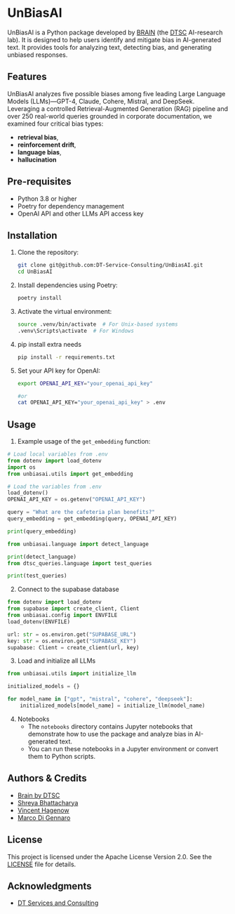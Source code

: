 # UnBiasAI

UnBiasAI is a Python package developed by [BRAIN](https://brain.dtsc.be/) (the [DTSC](https://www.dtsc.be) AI-research lab). 
It is designed to help users identify and mitigate bias in AI-generated text. 
It provides tools for analyzing text, detecting bias, and generating unbiased responses.

## Features
UnBiasAI analyzes five possible biases among five leading Large Language Models (LLMs)—GPT-4, Claude, Cohere, Mistral, and DeepSeek.
Leveraging a controlled Retrieval-Augmented Generation (RAG) pipeline and over 250 real-world queries grounded in corporate documentation, 
we examined four critical bias types: 

- **retrieval bias**,
- **reinforcement drift**, 
- **language bias**, 
- **hallucination**


## Pre-requisites

- Python 3.8 or higher
- Poetry for dependency management
- OpenAI API and other LLMs API access key 

## Installation

1. Clone the repository:

   ```bash
   git clone git@github.com:DT-Service-Consulting/UnBiasAI.git
   cd UnBiasAI
   ```

2. Install dependencies using Poetry:

   ```bash
   poetry install
   ```

3. Activate the virtual environment:

   ```bash
   source .venv/bin/activate  # For Unix-based systems
   .venv\Scripts\activate  # For Windows
   ```

4. pip install extra needs
   ```bash
   pip install -r requirements.txt
   ```

5. Set your API key for OpenAI:

   ```bash
   export OPENAI_API_KEY="your_openai_api_key"
   
   #or 
   cat OPENAI_API_KEY="your_openai_api_key" > .env
   ```
   
## Usage

1. Example usage of the `get_embedding` function:

```python
# Load local variables from .env
from dotenv import load_dotenv
import os
from unbiasai.utils import get_embedding

# Load the variables from .env
load_dotenv()
OPENAI_API_KEY = os.getenv("OPENAI_API_KEY")

query = "What are the cafeteria plan benefits?"
query_embedding = get_embedding(query, OPENAI_API_KEY)

print(query_embedding)

from unbiasai.language import detect_language

print(detect_language)
from dtsc_queries.language import test_queries

print(test_queries)
```

2. Connect to the supabase database

``` python
from dotenv import load_dotenv
from supabase import create_client, Client
from unbiasai.config import ENVFILE
load_dotenv(ENVFILE)

url: str = os.environ.get("SUPABASE_URL")
key: str = os.environ.get("SUPABASE_KEY")
supabase: Client = create_client(url, key)
```

3. Load and initialize all LLMs

```python
from unbiasai.utils import initialize_llm

initialized_models = {}

for model_name in ["gpt", "mistral", "cohere", "deepseek"]:
    initialized_models[model_name] = initialize_llm(model_name)
```

4. Notebooks 
    - The `notebooks` directory contains Jupyter notebooks that demonstrate how to use the package and analyze bias in AI-generated text.
    - You can run these notebooks in a Jupyter environment or convert them to Python scripts.


## Authors & Credits

- [Brain by DTSC](https://brain.dtsc.be/)
- [Shreya Bhattacharya](https://www.linkedin.com/in/dr-shreyab/)
- [Vincent Hagenow](https://www.linkedin.com/in/vincent-hagenow-6621082b7/)
- [Marco Di Gennaro](https://www.linkedin.com/in/marcodig/)

## License

This project is licensed under the Apache License Version 2.0. See the [LICENSE](LICENSE) file for details.

## Acknowledgments

- [DT Services and Consulting](https://www.dtsc.be/)
